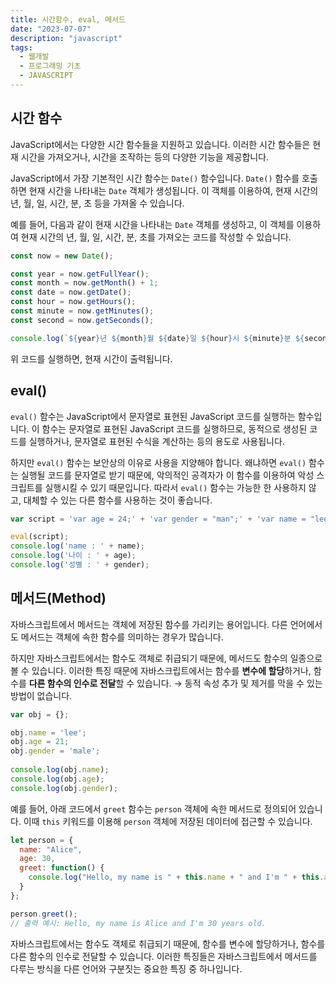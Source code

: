 ```yaml
---
title: 시간함수, eval, 메서드
date: "2023-07-07"
description: "javascript"
tags:
  - 웹개발
  - 프로그래밍 기초
  - JAVASCRIPT
---
```


## 시간 함수

JavaScript에서는 다양한 시간 함수들을 지원하고 있습니다. 이러한 시간 함수들은 현재 시간을 가져오거나, 시간을 조작하는 등의 다양한 기능을 제공합니다.

JavaScript에서 가장 기본적인 시간 함수는 `Date()` 함수입니다. `Date()` 함수를 호출하면 현재 시간을 나타내는 `Date` 객체가 생성됩니다. 이 객체를 이용하여, 현재 시간의 년, 월, 일, 시간, 분, 초 등을 가져올 수 있습니다.

예를 들어, 다음과 같이 현재 시간을 나타내는 `Date` 객체를 생성하고, 이 객체를 이용하여 현재 시간의 년, 월, 일, 시간, 분, 초를 가져오는 코드를 작성할 수 있습니다.

```jsx
const now = new Date();

const year = now.getFullYear();
const month = now.getMonth() + 1;
const date = now.getDate();
const hour = now.getHours();
const minute = now.getMinutes();
const second = now.getSeconds();

console.log(`${year}년 ${month}월 ${date}일 ${hour}시 ${minute}분 ${second}초`);

```

위 코드를 실행하면, 현재 시간이 출력됩니다.

## eval()

`eval()` 함수는 JavaScript에서 문자열로 표현된 JavaScript 코드를 실행하는 함수입니다. 이 함수는 문자열로 표현된 JavaScript 코드를 실행하므로, 동적으로 생성된 코드를 실행하거나, 문자열로 표현된 수식을 계산하는 등의 용도로 사용됩니다.

하지만 `eval()` 함수는 보안상의 이유로 사용을 지양해야 합니다. 왜냐하면 `eval()` 함수는 실행될 코드를 문자열로 받기 때문에, 악의적인 공격자가 이 함수를 이용하여 악성 스크립트를 실행시킬 수 있기 때문입니다. 따라서 `eval()` 함수는 가능한 한 사용하지 않고, 대체할 수 있는 다른 함수를 사용하는 것이 좋습니다.

```jsx
var script = 'var age = 24;' + 'var gender = "man";' + 'var name = "lee";' + 'alert("이름 : " + name + ", 나이 : " + age + ", 성별 : " + gender)';

eval(script);
console.log('name : ' + name);
console.log('나이 : ' + age);
console.log('성별 : ' + gender);
```

## 메서드(Method)

자바스크립트에서 메서드는 객체에 저장된 함수를 가리키는 용어입니다. 다른 언어에서도 메서드는 객체에 속한 함수를 의미하는 경우가 많습니다.

하지만 자바스크립트에서는 함수도 객체로 취급되기 때문에, 메서드도 함수의 일종으로 볼 수 있습니다. 이러한 특징 때문에 자바스크립트에서는 함수를 **변수에 할당**하거나, 함수를 **다른 함수의 인수로 전달**할 수 있습니다. → 동적 속성 추가 및 제거를 막을 수 있는 방법이 없습니다.

```jsx
var obj = {};

obj.name = 'lee';
obj.age = 21;
obj.gender = 'male';
        
console.log(obj.name);
console.log(obj.age);
console.log(obj.gender);
```

예를 들어, 아래 코드에서 `greet` 함수는 `person` 객체에 속한 메서드로 정의되어 있습니다. 이때 `this` 키워드를 이용해 `person` 객체에 저장된 데이터에 접근할 수 있습니다.

```jsx
let person = {
  name: "Alice",
  age: 30,
  greet: function() {
    console.log("Hello, my name is " + this.name + " and I'm " + this.age + " years old.");
  }
};

person.greet();
// 출력 예시: Hello, my name is Alice and I'm 30 years old.
```

자바스크립트에서는 함수도 객체로 취급되기 때문에, 함수를 변수에 할당하거나, 함수를 다른 함수의 인수로 전달할 수 있습니다. 이러한 특징들은 자바스크립트에서 메서드를 다루는 방식을 다른 언어와 구분짓는 중요한 특징 중 하나입니다.